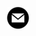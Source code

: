 <a href="mailto:info@pmelectricalsolutions.co.uk">
<img 
    style="display: block; 
           margin-left: auto;
           margin-right: auto;
           width: 10%;"
    src="./img/mail.svg" 
    alt="E-Mail">
</a>
